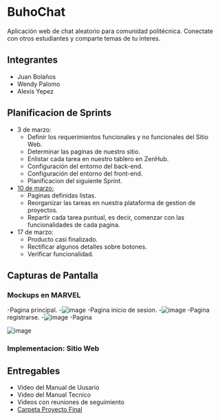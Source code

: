 # BuhoChat
Aplicación web de chat aleatorio para comunidad politécnica. Conectate con otros estudiantes y comparte temas de tu interes.

## Integrantes
- Juan Bolaños
- Wendy Palomo
- Alexis Yepez

## Planificacion de Sprints
- 3 de marzo:
    - Definir los requerimientos funcionales y no funcionales del Sitio Web. 
    - Determinar las paginas de nuestro sitio.
    - Enlistar cada tarea en nuestro tablero en ZenHub.
    - Configuración del entorno del back-end.
    - Configuración del entorno del front-end.
    - Planificacion del siguiente Sprint.
- [10 de marzo:](https://youtu.be/ZM9SO7rjk_0)
    - Paginas definidas listas.
    - Reorganizar las tareas en nuestra plataforma de gestion de proyectos.
    - Repartir cada tarea puntual, es decir, comenzar con las funcionalidades de cada pagina.
- 17 de marzo:
    - Producto casi finalizado.
    - Rectificar algunos detalles sobre botones.
    - Verificar funcionalidad.
## Capturas de Pantalla
### Mockups en MARVEL
  -Pagina principal.
    -![image](https://user-images.githubusercontent.com/58180852/111351284-063bfe00-8651-11eb-9471-c671083b2e60.png)
  -Pagina inicio de sesion.
    -![image](https://user-images.githubusercontent.com/58180852/111351636-5e730000-8651-11eb-9904-c4a7d2fbacd1.png)
  -Pagina registrarse.
    -![image](https://user-images.githubusercontent.com/58180852/111351668-692d9500-8651-11eb-9ec6-901eaba3831e.png)
  -Pagina 

![image](https://user-images.githubusercontent.com/58180852/111351702-73e82a00-8651-11eb-959a-3afc01c400c6.png)

### Implementacion: Sitio Web 


## Entregables
- Video del Manual de Uusario
- Video del Manual Tecnico
- Videos con reuniones de seguimiento 
- [Carpeta Proyecto Final](https://epnecuador-my.sharepoint.com/:f:/g/personal/alexis_yepez01_epn_edu_ec/EiLRrpGZHn1FiETBMqxTud8BkMB1DsfRaAAA_7nCQnSUPg?e=RGLWaA)
